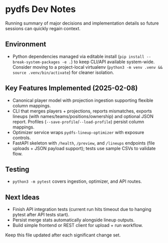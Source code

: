 # pydfs Dev Notes

Running summary of major decisions and implementation details so future sessions can quickly regain context.

## Environment
- Python dependencies managed via editable install (`pip install --break-system-packages -e .`) to keep CLI/API available system-wide. Consider moving to a project-local virtualenv (`python3 -m venv .venv && source .venv/bin/activate`) for cleaner isolation.

## Key Features Implemented (2025-02-08)
- Canonical player model with projection ingestion supporting flexible column mappings.
- CLI that merges players + projections, reports mismatches, exports lineups (with names/teams/positions/ownership) and optional JSON report. Profiles (`--save-profile`/`--load-profile`) persist column mappings.
- Optimizer service wraps `pydfs-lineup-optimizer` with exposure controls.
- FastAPI skeleton with `/health`, `/preview`, and `/lineups` endpoints (file uploads + JSON payload support); tests use sample CSVs to validate flow.

## Testing
- `python3 -m pytest` covers ingestion, optimizer, and API routes.

## Next Ideas
- Finish API integration tests (current run hits timeout due to hanging pytest after API tests start).
- Persist merge stats automatically alongside lineup outputs.
- Build simple frontend or REST client for upload + run workflow.

Keep this file updated after each significant change set.
